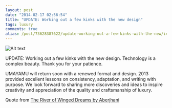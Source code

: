 ```yaml
---
layout: post
date: "2014-02-17 02:56:54"
title: "UPDATE: Working out a few kinks with the new design"
tags: luxury
comments: true
alias: /post/73628387622/update-working-out-a-few-kinks-with-the-new/index.html
---
```

![Alt text](http://imageshack.com/a/img593/1913/mzfp.jpg)

UPDATE: Working out a few kinks with the new design. Technology is a complex beauty. Thank you for your patience.

UMAYAMU will return soon with a renewed format and design. 2013 provided excellent lessons on consistency, adaptation, and writing with purpose. We look forward to sharing more discoveries and ideas to inspire creativity and appreciation of the quality and craftsmanship of luxury.

Quote from [The River of Winged Dreams by Aberjhani][1]

[1]: http://bit.ly/1avX8y1
